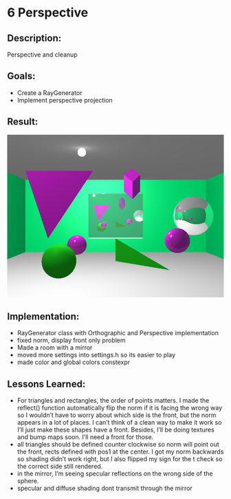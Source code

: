 # 6 Perspective


## Description:
Perspective and cleanup

## Goals:
* Create a RayGenerator 
* Implement perspective projection

## Result:
![](/06-Perspective/tracer/image.bmp)

## Implementation:
* RayGenerator class with Orthographic and Perspective implementation
* fixed norm, display front only problem
* Made a room with a mirror
* moved more settings into settings.h so its easier to play
* made color and global colors constexpr

## Lessons Learned:
* For triangles and rectangles, the order of points matters.  I made the reflect() function automatically flip the norm if it is facing the wrong way so I wouldn’t have to worry about which side is the front, but the norm appears in a lot of places.  I can’t think of a clean way to make it work so I’ll just make these shapes have a front.  Besides, I’ll be doing textures and bump maps soon.  I’ll need a front for those.
* all triangles should be defined counter clockwise so norm will point out the front, rects defined with pos1 at the center.  I got my norm backwards so shading didn’t work right, but I also flipped my sign for the t check so the correct side still rendered.
* in the mirror, I’m seeing specular reflections on the wrong side of the sphere.
* specular and diffuse shading dont transmit through the mirror

